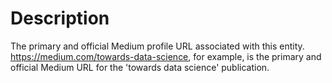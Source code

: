 # Description
The primary and official Medium profile URL associated with this entity. https://medium.com/towards-data-science, for example, is the primary and official Medium URL for the 'towards data science' publication.